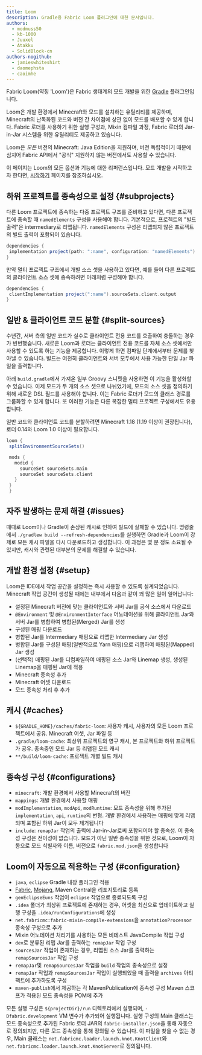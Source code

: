 ```yaml
---
title: Loom
description: Gradle용 Fabric Loom 플러그인에 대한 문서입니다.
authors:
  - modmuss50
  - kb-1000
  - Juuxel
  - Atakku
  - SolidBlock-cn
authors-nogithub:
  - jamieswhiteshirt
  - daomephsta
  - caoimhe
---
```


Fabric Loom(약칭 'Loom')은 Fabric 생태계의 모드 개발을 위한 [Gradle](https://gradle.org/) 플러그인입니다.

Loom은 개발 환경에서 Minecraft와 모드를 설치하는 유틸리티를 제공하며, Minecraft의 난독화된 코드와 버전 간 차이점에 상관 없이 모드를 배포할 수 있게 합니다. Fabric 로더를 사용하기 위한 실행 구성과, Mixin 컴파일 과정, Fabric 로더의 Jar-in-Jar 시스템을 위한 유틸리티도 제공하고 있습니다.

Loom은 _모든_ 버전의 Minecraft: Java Edition을 지원하며, 버전 독립적이기 때문에 심지어 Fabric API에서 "공식" 지원하지 않는 버전에서도 사용할 수 있습니다.

이 페이지는 Loom의 모든 옵션과 기능에 대한 리퍼런스입니다. 모드 개발을 시작하고자 한다면, [시작하기](getting-started/setting-up-a-development-environment) 페이지를 참조하십시오.

## 하위 프로젝트를 종속성으로 설정 {#subprojects}

다른 Loom 프로젝트에 종속하는 다중 프로젝트 구조를 준비하고 있다면, 다른 프로젝트에 종속할 때 `namedElements` 구성을 사용해야 합니다. 기본적으로, 프로젝트의 "빌드 출력"은 intermediary로 리맵됩니다. `namedElements` 구성은 리맵되지 않은 프로젝트의 빌드 출력이 포함되어 있습니다.

```groovy
dependencies {
 implementation project(path: ":name", configuration: "namedElements")
}
```

만약 멀티 프로젝트 구조에서 개별 소스 셋을 사용하고 있다면, 예를 들어 다른 프로젝트의 클라이언트 소스 셋에 종속하려면 아래처럼 구성해야 합니다.

```groovy
dependencies {
 clientImplementation project(":name").sourceSets.client.output
}
```

## 일반 & 클라이언트 코드 분할 {#split-sources}

수년간, 서버 측의 일반 코드가 실수로 클라이언트 전용 코드를 호출하여 충돌하는 경우가 빈번했습니다. 새로운 Loom과 로더는 클라이언트 전용 코드를 자체 소스 셋에서만 사용할 수 있도록 하는 기능을 제공합니다. 이렇게 하면 컴파일 단계에서부터 문제를 찾아낼 수 있습니다. 빌드는 여전히 클라이언트와 서버 모두에서 사용 가능한 단일 Jar 파일을 출력합니다.

아래 `build.gradle`에서 가져온 일부 Groovy 스니펫을 사용하면 이 기능을 활성화할 수 있습니다. 이제 모드가 두 개의 소스 셋으로 나뉘었기에, 모드의 소스 셋을 정의하기 위해 새로운 DSL 필드를 사용해야 합니다. 이는 Fabric 로더가 모드의 클래스 경로를 그룹화할 수 있게 합니다. 또 이러한 기능은 다른 복잡한 멀티 프로젝트 구성에서도 유용합니다.

일반 코드와 클라이언트 코드를 분할하려면 Minecraft 1.18 (1.19 이상이 권장됩니다), 로더 0.14와 Loom 1.0 이상이 필요합니다.

```groovy
loom {
 splitEnvironmentSourceSets()

 mods {
   modid {
     sourceSet sourceSets.main
     sourceSet sourceSets.client
   }
 }
 }
```

## 자주 발생하는 문제 해결 {#issues}

때때로 Loom이나 Gradle이 손상된 캐시로 인하여 빌드에 실패할 수 있습니다. 명령줄에서 `./gradlew build --refresh-dependencies`를 실행하면 Gradle과 Loom이 강제로 모든 캐시 파일을 다시 다운로드하고 생성합니다. 이 과정은 몇 분 정도 소요될 수 있지만, 캐시와 관련된 대부분의 문제를 해결할 수 있습니다.

## 개발 환경 설정 {#setup}

Loom은 IDE에서 작업 공간을 설정하는 즉시 사용할 수 있도록 설계되었습니다. Minecraft 작업 공간이 생성될 때에는 내부에서 다음과 같이 꽤 많은 일이 일어납니다:

- 설정된 Minecraft 버전에 맞는 클라이언트와 서버 Jar를 공식 소스에서 다운로드
- `@Environment` 및 `@EnvironmentInterface` 어노테이션을 위해 클라이언트 Jar와 서버 Jar를 병합하여 병합된(Merged) Jar를 생성
- 구성된 매핑 다운로드
- 병합된 Jar를 Intermediary 매핑으로 리맵한 Intermediary Jar 생성
- 병합된 Jar를 구성된 매핑(일반적으로 Yarn 매핑)으로 리맵하여 매핑된(Mapped) Jar 생성
- (선택적) 매핑된 Jar를 디컴파일하여 매핑된 소스 Jar와 Linemap 생성, 생성된 Linemap을 매핑된 Jar에 적용
- Minecraft 종속성 추가
- Minecraft 어셋 다운로드
- 모드 종속성 처리 후 추가

## 캐시 {#caches}

- `${GRADLE_HOME}/caches/fabric-loom`: 사용자 캐시, 사용자의 모든 Loom 프로젝트에서 공유. Minecraft 어셋, Jar 파일 등
- `.gradle/loom-cache`: 최상위 프로젝트의 영구 캐시, 본 프로젝트와 하위 프로젝트가 공유. 종속중인 모드 Jar 등 리맵된 모드 캐시
- `**/build/loom-cache`: 프로젝트 개별 빌드 캐시

## 종속성 구성 {#configurations}

- `minecraft`: 개발 환경에서 사용할 Minecraft의 버전
- `mappings`: 개발 환경에서 사용할 매핑
- `modImplementation`, `modApi`, `modRuntime`: 모드 종속성을 위해 추가된 `implementation`, `api`, `runtime`의 변형. 개발 환경에서 사용하는 매핑에 맞게 리맵되며 포함된 하위 Jar이 모두 제거됩니다
- `include`: `remapJar` 작업의 출력에 Jar-in-Jar로써 포함되어야 할 종속성. 이 종속성 구성은 전이성이 없습니다. 모드가 아닌 일반 종속성을 위한 것으로, Loom이 자동으로 모드 식별자와 이름, 버전으로 `fabric.mod.json`을 생성합니다

## Loom이 자동으로 적용하는 구성 {#configuration}

- `java`, `eclipse` Gradle 내장 플러그인 적용
- [Fabric](https://maven.fabricmc.net/), [Mojang](https://libraries.minecraft.net/), Maven Central을 리포지토리로 등록
- `genEclipseEuns` 작업이 `eclipse` 작업으로 종료되도록 구성
- `.idea` 폴더가 최상위 프로젝트에 존재하는 경우, 어셋을 최신으로 업데이트하고 실행 구성을 `.idea/runConfigurations`에 생성
- `net.fabricmc:fabric-mixin-compile-extensions`을 `annotationProcessor` 종속성 구성으로 추가
- Mixin 어노테이션 처리기를 사용하는 모든 비테스트 JavaCompile 작업 구성
- `dev`로 분류된 리맵 Jar를 출력하는 `remapJar` 작업 구성
- `sourcesJar` 작업이 존재하는 경우, 리맵된 소스 Jar를 출력하는 `remapSourcesJar` 작업 구성
- `remapJar`및 `remapSourcesJar` 작업을 `build` 작업의 종속성으로 설정
- `remapJar` 작업과 `remapSourcesJar` 작업이 실행되었을 때 출력을 `archives` 아티팩트에 추가하도록 구성
- `maven-publish`에서 제공하는 각 MavenPublication에 종속성 구성 Maven 스코프가 적용된 모드 종속성을 POM에 추가

모든 실행 구성은 `${projectDir}/run` 디렉토리에서 실행되며, `-Dfabric.development` VM 변수가 추가되어 실행됩니다. 실행 구성의 Main 클래스는 모드 종속성으로 추가된 Fabric 로더 JAR의 `fabric-installer.json`을 통해 자동으로 정의되지만, 다른 모드 종속성을 통해 정의될 수 있습니다. 이 파일을 찾을 수 없는 경우, Main 클래스는 `net.fabricmc.loader.launch.knot.KnotClient`와 `net.fabricmc.loader.launch.knot.KnotServer`로 정의됩니다.
